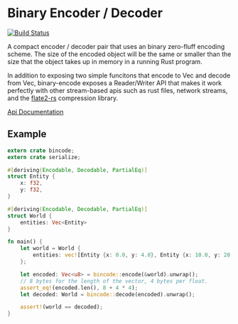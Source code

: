 # Binary Encoder / Decoder

[![Build Status](https://travis-ci.org/TyOverby/bincode.svg)](https://travis-ci.org/TyOverby/bincode)

A compact encoder / decoder pair that uses an binary zero-fluff encoding scheme.
The size of the encoded object will be the same or smaller than the size that
the object takes up in memory in a running Rust program.

In addition to exposing two simple funcitons that encode to Vec<u8> and decode
from Vec<u8>, binary-encode exposes a Reader/Writer API that makes it work
perfectly with other stream-based apis such as rust files, network streams,
and the [flate2-rs](https://github.com/alexcrichton/flate2-rs) compression
library.

[Api Documentation](http://tyoverby.github.io/bincode/bincode/)

## Example

```rust
extern crate bincode;
extern crate serialize;

#[deriving(Encodable, Decodable, PartialEq)]
struct Entity {
    x: f32,
    y: f32,
}

#[deriving(Encodable, Decodable, PartialEq)]
struct World {
    entities: Vec<Entity>
}

fn main() {
    let world = World {
        entities: vec![Entity {x: 0.0, y: 4.0}, Entity {x: 10.0, y: 20.5}]
    };

    let encoded: Vec<u8> = bincode::encode(&world).unwrap();
    // 8 bytes for the length of the vector, 4 bytes per float.
    assert_eq!(encoded.len(), 8 + 4 * 4);
    let decoded: World = bincode::decode(encoded).unwrap();

    assert!(world == decoded);
}

```
